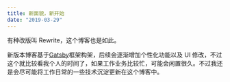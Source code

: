 ```yaml
---
title: 新面貌，新开始
date: "2019-03-29"
---
```


有种改版叫 Rewrite，这个博客也是如此。

新版本博客基于[Gatsby](https://www.gatsbyjs.org/)框架构架，后续会逐渐增加个性化功能以及 UI 修改，不过这个就比较看我个人的时间了，如果工作业务比较忙，可能会闲置很久。不过我还是会尽可能将工作日常的一些技术沉淀更新在这个博客中。
